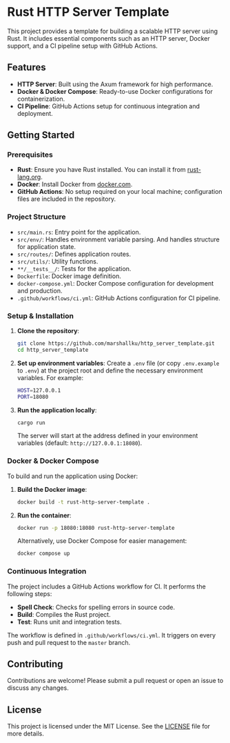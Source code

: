 # Rust HTTP Server Template

This project provides a template for building a scalable HTTP server using Rust. It includes essential components such as an HTTP server, Docker support, and a CI pipeline setup with GitHub Actions.

## Features

- **HTTP Server**: Built using the Axum framework for high performance.
- **Docker & Docker Compose**: Ready-to-use Docker configurations for containerization.
- **CI Pipeline**: GitHub Actions setup for continuous integration and deployment.

## Getting Started

### Prerequisites

- **Rust**: Ensure you have Rust installed. You can install it from [rust-lang.org](https://www.rust-lang.org/).
- **Docker**: Install Docker from [docker.com](https://www.docker.com/).
- **GitHub Actions**: No setup required on your local machine; configuration files are included in the repository.

### Project Structure

- `src/main.rs`: Entry point for the application.
- `src/env/`: Handles environment variable parsing. And handles structure for application state.
- `src/routes/`: Defines application routes.
- `src/utils/`: Utility functions.
- `**/__tests__/`: Tests for the application.
- `Dockerfile`: Docker image definition.
- `docker-compose.yml`: Docker Compose configuration for development and production.
- `.github/workflows/ci.yml`: GitHub Actions configuration for CI pipeline.

### Setup & Installation

1. **Clone the repository**:

   ```bash
   git clone https://github.com/marshallku/http_server_template.git
   cd http_server_template
   ```

2. **Set up environment variables**:
   Create a `.env` file (or copy `.env.example` to `.env`) at the project root and define the necessary environment variables. For example:

   ```bash
   HOST=127.0.0.1
   PORT=18080
   ```

3. **Run the application locally**:

   ```bash
   cargo run
   ```

   The server will start at the address defined in your environment variables (default: `http://127.0.0.1:18080`).

### Docker & Docker Compose

To build and run the application using Docker:

1. **Build the Docker image**:

   ```bash
   docker build -t rust-http-server-template .
   ```

2. **Run the container**:

   ```bash
   docker run -p 18080:18080 rust-http-server-template
   ```

   Alternatively, use Docker Compose for easier management:

   ```bash
   docker compose up
   ```

### Continuous Integration

The project includes a GitHub Actions workflow for CI. It performs the following steps:

- **Spell Check**: Checks for spelling errors in source code.
- **Build**: Compiles the Rust project.
- **Test**: Runs unit and integration tests.

The workflow is defined in `.github/workflows/ci.yml`. It triggers on every push and pull request to the `master` branch.

## Contributing

Contributions are welcome! Please submit a pull request or open an issue to discuss any changes.

## License

This project is licensed under the MIT License. See the [LICENSE](LICENSE) file for more details.
